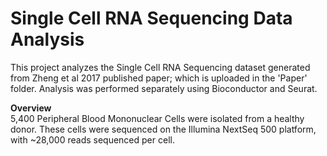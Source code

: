 # Single Cell RNA Sequencing Data Analysis

This project analyzes the Single Cell RNA Sequencing dataset generated from Zheng et al 2017 published paper; which is uploaded in the 'Paper' folder. Analysis was performed separately using Bioconductor and Seurat.

**Overview**    
5,400 Peripheral Blood Mononuclear Cells were isolated from a healthy donor. These cells were sequenced on the Illumina NextSeq 500 platform, with ~28,000 reads sequenced per cell.
